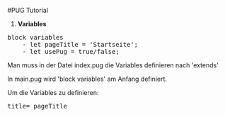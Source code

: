 #PUG Tutorial

1. **Variables**
<pre>
block variables
    - let pageTitle = 'Startseite';
    - let usePug = true/false;    
</pre>
Man muss in der Datei index.pug die Variables definieren nach 'extends' 

In main.pug wird 'block variables' am Anfang definiert. 

Um die Variables zu definieren: 
<pre>
title= pageTitle
</pre>